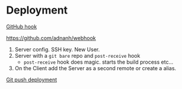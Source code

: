 # Deployment

[GitHub hook](https://developer.github.com/webhooks/)

https://github.com/adnanh/webhook

1. Server config. SSH key. New User.
2. Server with a `git bare` repo and `post-receive` hook
    * `post-receive` hook does magic. starts the build process etc...
3. On the Client add the Server as a second remote or create a alias.

[Git push deployment](https://gist.github.com/thomasfr/9691385)
